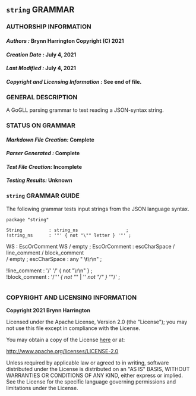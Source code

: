 ## **`string` GRAMMAR**
### **AUTHORSHIP INFORMATION**
#### *Authors :* Brynn Harrington Copyright (C) 2021
#### *Creation Date :* July 4, 2021 
#### *Last Modified :* July 4, 2021
#### *Copyright and Licensing Information :* See end of file.

### **GENERAL DESCRIPTION**
A GoGLL parsing grammar to test reading a JSON-syntax string.

### **STATUS ON GRAMMAR**
#### *Markdown File Creation:* Complete
#### *Parser Generated :* Complete
#### *Test File Creation:* Incomplete
#### *Testing Results:* Unknown

### **`string` GRAMMAR GUIDE**
The following grammar tests input strings from the JSON language syntax.
```
package "string"

String          : string_ns                  ;
!string_ns      : '"' { not "\"" letter } '"' ;  
```
WS              : EscOrComment WS
                / empty                                 ;
EscOrComment    : escCharSpace 
                / line_comment
                / block_comment                         
                / empty                                 ;
escCharSpace    : any " \t\r\n"                     ;

!line_comment   : '/' '/' { not "\r\n" }  ;               
!block_comment  : '/''*' { not "*" | '*' not "/" } '*''/' ;
```

```

### **COPYRIGHT AND LICENSING INFORMATION**
**Copyright 2021 Brynn Harrington**

Licensed under the Apache License, Version 2.0 (the "License"); you may not use this file except in compliance with the License.

You may obtain a copy of the License [here](http://www.apache.org/licenses/LICENSE-2.0) or at:

http://www.apache.org/licenses/LICENSE-2.0

Unless required by applicable law or agreed to in writing, software distributed under the License is distributed on an "AS IS" BASIS, WITHOUT WARRANTIES OR CONDITIONS OF ANY KIND, either express or implied. See the License for the specific language governing permissions and limitations under the License.